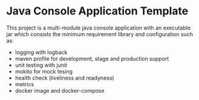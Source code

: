 # Java Console Application Template
This project is a multi-module java console application with an executable jar which consists the minimum requirement library and configuration such as:
- logging with logback
- maven profile for development, stage and production support
- unit testing with junit 
- mokito for mock tesing 
- health check (liveliness and readyness)
- metrics
- docker image and docker-compose
